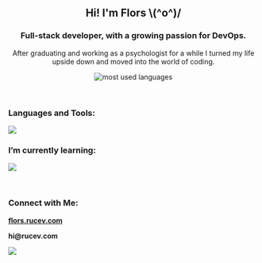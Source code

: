 

<h2 align="center">Hi! I'm Flors   \(^o^)/</h1>
<h3 align="center">Full-stack developer, with a growing passion for DevOps.</h3>

<p align="center">
After graduating and working as a psychologist for a while I turned my life upside down and moved into the world of coding.
</p>

<p align="center"><img align="center" src="https://github-readme-stats.vercel.app/api/top-langs?username=rucev&show_icons=true&locale=en&layout=compact" alt="most used languages" /></p>
</br>
<h3 align="left">Languages and Tools:</h3>
<p align="left">
<a href="https://flors.rucev.com/about">
      <img src="https://skillicons.dev/icons?i=js,ts,py,react,nodejs,express,mongodb,nextjs,vue,html,css,tailwind,bootstrap,vite,threejs,vitest,jest,aws,docker,nginx,git,githubactions,postman" />
</a>
</p>
<h3 align="left">I’m currently learning:</h3>
<p align="left">
  <a href="https://flors.rucev.com/about">
    <img src="https://skillicons.dev/icons?i=java,terraform,angular,svelte" />
  </a>
</p>
</br>
<h3 align="left">Connect with Me:</h3>
<p align="left">
    <a href="https://flors.rucev.com/">
    <b>flors.rucev.com</b>
  </a>
</p>
<p align="left">
    <b>hi@rucev.com</b>
</p>
<p align="left">
    <a href="https://www.linkedin.com/in/flors-rueda">
    <img src="https://skillicons.dev/icons?i=linkedin" />
  </a>
</p>

